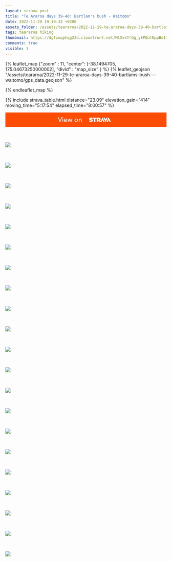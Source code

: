 ```yaml
---
layout: strava_post
title: "Te Araroa days 39-40: Bartlam's bush - Waitomo"
date: 2022-11-29 19:19:32 +0200
assets_folder: /assets/teararoa/2022-11-29-te-araroa-days-39-40-bartlams-bush---waitomo
tags: teararoa hiking
thumbnail: https://dgtzuqphqg23d.cloudfront.net/M1XvkTrQg_yEPQutNppBoI3pr9wZ6wsSN9YC6ujQ658-1024x768.jpg
comments: true
visible: 1
---
```



{% leaflet_map {"zoom" : 11,
                  "center": [-38.1494705, 175.04673250000002],
                 "divId" : "map_size" } %}
    {% leaflet_geojson "/assets/teararoa/2022-11-29-te-araroa-days-39-40-bartlams-bush---waitomo/gps_data.geojson" %}

{% endleaflet_map %}





{% include strava_table.html distance="23.09" elevation_gain="414" moving_time="5:17:54" elapsed_time="8:00:57" %}

[![](/assets/strava.jpg)](https://www.strava.com/activities/8250461830)


<br />

![](https://dgtzuqphqg23d.cloudfront.net/M1XvkTrQg_yEPQutNppBoI3pr9wZ6wsSN9YC6ujQ658-1024x768.jpg)


<br />

![](https://dgtzuqphqg23d.cloudfront.net/Qa6a6jBPFJ5yNTXHtRLEwExzi7rFIGwjaUFRFT2eieA-1024x768.jpg)


<br />

![](https://image.mux.com/mWVO8JJHZ78xlBhsKM8m4VvxQkla3169TyB7dJFXoZg/thumbnail.jpg?width=800&height=450&fit_mode=preserve&time=0)


<br />

![](https://image.mux.com/2Gvq02qxuEnEiMUzkicXlVxuRkOCatgnujbGZQQ01AssY/thumbnail.jpg?width=800&height=450&fit_mode=preserve&time=0)


<br />

![](https://dgtzuqphqg23d.cloudfront.net/QmO2oE1m-Q-hGRkJLXQIOjEjFPCTi9BrTwgR0K3ROGU-1024x768.jpg)


<br />

![](https://dgtzuqphqg23d.cloudfront.net/J8lqxQW0UTDNfxVCOwMpMoA-zU_kKJpG7FaIKRgQWhI-1024x768.jpg)


<br />

![](https://dgtzuqphqg23d.cloudfront.net/JgymkwUxRj2D1UDaMJ1dl8P9x-dK00BkPtnrVJxe2SU-1024x768.jpg)


<br />

![](https://dgtzuqphqg23d.cloudfront.net/t3YyXLVfZawCSNXg83F74aNKTjFkoduHr6OgkVj_ziM-1024x768.jpg)


<br />

![](https://dgtzuqphqg23d.cloudfront.net/xJJQT_uPO-nIwLZXw9L1zteJ_XXC-klk6GA2TNrAS8Y-1024x768.jpg)


<br />

![](https://dgtzuqphqg23d.cloudfront.net/Cjgq8B1hvnDZ6bW-VeP_sUR3VnMwiOGyB-llnc1AoN0-1024x768.jpg)


<br />

![](https://dgtzuqphqg23d.cloudfront.net/hgbYSgRXof9MTfy17QcHs5CuXvu3AJCCJYnit-GnO2g-1024x768.jpg)


<br />

![](https://dgtzuqphqg23d.cloudfront.net/8T7M5FcsBu5E_uJSNWI3-Us3PGChQGb3qI9VkaL0ZlQ-1024x768.jpg)


<br />

![](https://dgtzuqphqg23d.cloudfront.net/-xdZrjQM8Cz8KiCk3LT6mhpvaXmkzwxQF5jzmNzRGYM-1024x768.jpg)


<br />

![](https://dgtzuqphqg23d.cloudfront.net/M4ya5JcvRlzWaxYIMsHF2hz_jqBARWlVm5fV7G0xnLQ-768x1024.jpg)


<br />

![](https://dgtzuqphqg23d.cloudfront.net/R9nAI47YCG8b0jsdhROMbPGBWUKmrgAoa1xX3M43HHU-768x1024.jpg)


<br />

![](https://dgtzuqphqg23d.cloudfront.net/rc4gLKaNIMKIc4kQcSo5f0Lq-jXn07nxH1MXamBM4Ws-1024x768.jpg)


<br />

![](https://dgtzuqphqg23d.cloudfront.net/a_LGATgQ2MwN_Oychh3q5ff6zvvYlH-dkshP43QgMIU-1024x768.jpg)


<br />

![](https://dgtzuqphqg23d.cloudfront.net/JECGHCawEAeCcPuSe7QfkuUtGwoOhcgPPuyPpl-Ivho-1024x768.jpg)


<br />

![](https://dgtzuqphqg23d.cloudfront.net/5lOmDul0sdpLhyG-5coiRZPsbNfzeWiKpCRkJS4hNeI-1024x768.jpg)


<br />

![](https://dgtzuqphqg23d.cloudfront.net/ILJA5S1-F2m_lo2POpAKOsjGEdLpM4W7uo0PuazO4eA-1024x768.jpg)


<br />

![](https://dgtzuqphqg23d.cloudfront.net/wTP4bc1f_WgpVlPJ4C9xxin8IFKOTiMsN3q93haqEqw-1024x768.jpg)
